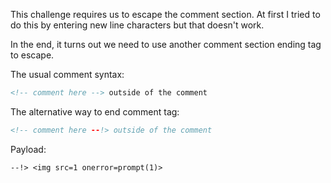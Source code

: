 This challenge requires us to escape the comment section.
At first I tried to do this by entering new line characters but that doesn't work.

In the end, it turns out we need to use another comment section ending tag to escape.

The usual comment syntax:
```html
<!-- comment here --> outside of the comment
```

The alternative way to end comment tag:
```html
<!-- comment here --!> outside of the comment
```

Payload:
```
--!> <img src=1 onerror=prompt(1)>
```